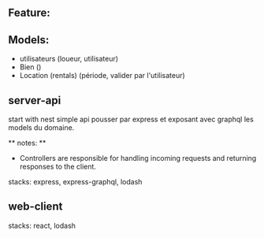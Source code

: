 ## Feature:

## Models:
  - utilisateurs (loueur, utilisateur)
  - Bien ()
  - Location (rentals) (période, valider par l'utilisateur)

## server-api
start with nest 
simple api pousser par express et exposant avec graphql les models du domaine.

** notes: **
- Controllers are responsible for handling incoming requests and returning responses to the client.

stacks: express, express-graphql, lodash

## web-client

stacks: react, lodash